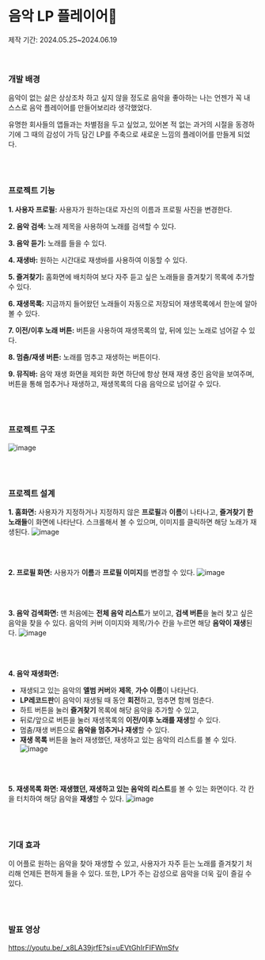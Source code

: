 # 음악 LP 플레이어🎵

제작 기간: 2024.05.25~2024.06.19
<br><br><br>

### 개발 배경

음악이 없는 삶은 상상조차 하고 싶지 않을 정도로 음악을 좋아하는 나는 언젠가 꼭 내 스스로 음악 플레이어를 만들어보리라 생각했었다.

유명한 회사들의 앱들과는 차별점을 두고 싶었고, 있어본 적 없는 과거의 시절을 동경하기에 그 때의 감성이 가득 담긴 LP를 주축으로 새로운 느낌의 플레이어를 만들게 되었다.

<br><br>

### 프로젝트 기능

**1. 사용자 프로필:** 사용자가 원하는대로 자신의 이름과 프로필 사진을 변경한다.

**2. 음악 검색:** 노래 제목을 사용하여 노래를 검색할 수 있다.

**3. 음악 듣기:** 노래를 들을 수 있다.

**4. 재생바:** 원하는 시간대로 재생바를 사용하여 이동할 수 있다.

**5. 즐겨찾기:** 홈화면에 배치하여 보다 자주 듣고 싶은 노래들을 즐겨찾기 목록에 추가할 수 있다.

**6. 재생목록:** 지금까지 들어왔던 노래들이 자동으로 저장되어 재생목록에서 한눈에 알아볼 수 있다.

**7. 이전/이후 노래 버튼:** 버튼을 사용하여 재생목록의 앞, 뒤에 있는 노래로 넘어갈 수 있다.

**8. 멈춤/재생 버튼:** 노래를 멈추고 재생하는 버튼이다.

**9. 뮤직바:** 음악 재생 화면을 제외한 화면 하단에 항상 현재 재생 중인 음악을 보여주며, 버튼을 통해 멈추거나 재생하고, 재생목록의 다음 음악으로 넘어갈 수 있다.

<br><br>

### 프로젝트 구조
![image](https://github.com/sunmay12/Android_minseo/assets/127862323/a08538d1-f914-4c9d-98fa-fb828208c2b3)

<br><br>

### 프로젝트 설계

**1. 홈화면:** 사용자가 지정하거나 지정하지 않은 **프로필**과 **이름**이 나타나고, **즐겨찾기 한 노래들**이 화면에 나타난다.
스크롤해서 볼 수 있으며, 이미지를 클릭하면 해당 노래가 재생된다.
![image](https://github.com/sunmay12/Android_minseo/assets/127862323/d76a05fd-36fb-4b05-b108-0f8819af8233)

<br><br>

**2. 프로필 화면:** 사용자가 **이름**과 **프로필 이미지**를 변경할 수 있다.
![image](https://github.com/sunmay12/Android_minseo/assets/127862323/9a189380-c780-424b-8d8a-4e8d3f0f55d6)

<br><br>

**3. 음악 검색화면:**   맨 처음에는 **전체 음악 리스트**가 보이고, **검색 버튼**을 눌러 찾고 싶은 음악을 찾을 수 있다.
음악의 커버 이미지와 제목/가수 칸을 누르면 해당 **음악이 재생**된다.
![image](https://github.com/sunmay12/Android_minseo/assets/127862323/7097abdd-6fd6-4aea-97c7-27cd7a938be1)

<br><br>

**4. 음악 재생화면:**
   - 재생되고 있는 음악의 **앨범 커버**와 **제목**, **가수 이름**이 나타난다.
   - **LP레코드판**이 음악이 재생될 때 동안 **회전**하고, 멈추면 함께 멈춘다.
   - 하트 버튼을 눌러 **즐겨찾기** 목록에 해당 음악을 추가할 수 있고,
   - 뒤로/앞으로 버튼을 눌러 재생목록의 **이전/이후 노래를 재생**할 수 있다.
   - 멈춤/재생 버튼으로 **음악을 멈추거나 재생**할 수 있다.
   - **재생 목록** 버튼을 눌러 재생했던, 재생하고 있는 음악의 리스트를 볼 수 있다.
![image](https://github.com/sunmay12/Android_minseo/assets/127862323/2c606037-ab95-464e-a6f8-c5e13060a43a)

<br><br>

**5. 재생목록 화면: 재생했던, 재생하고 있는 음악의 리스트**를 볼 수 있는 화면이다.
각 칸을 터치하여 해당 음악을 **재생**할 수 있다.
![image](https://github.com/sunmay12/Android_minseo/assets/127862323/8a19d786-2ce9-48f6-b1bb-1c3914a775d2)

<br><br>

### 기대 효과
이 어플로 원하는 음악을 찾아 재생할 수 있고, 사용자가 자주 듣는 노래를 즐겨찾기 처리해 언제든 편하게 들을 수 있다.
또한, LP가 주는 감성으로 음악을 더욱 깊이 즐길 수 있다.

<br><br>

### 발표 영상
https://youtu.be/_x8LA39jrfE?si=uEVtGhIrFIFWmSfv
<br><br><br>
<br>
